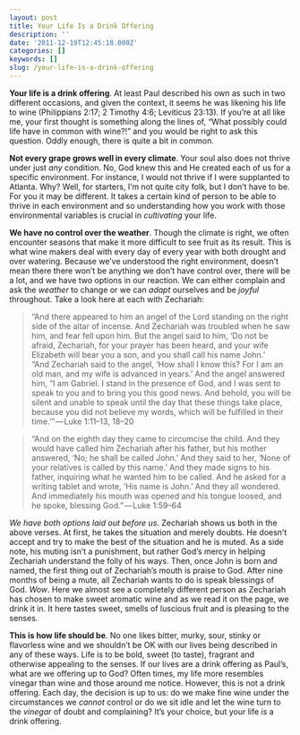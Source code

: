 ```yaml
---
layout: post
title: Your Life Is a Drink Offering
description: ''
date: '2011-12-19T12:45:18.000Z'
categories: []
keywords: []
slug: /your-life-is-a-drink-offering
---
```


**Your life is a drink offering**. At least Paul described his own as such in two different occasions, and given the context, it seems he was likening his life to wine (Philippians 2:17; 2 Timothy 4:6; Leviticus 23:13). If you’re at all like me, your first thought is something along the lines of, “What possibly could life have in common with wine?!” and you would be right to ask this question. Oddly enough, there is quite a bit in common.

**Not every grape grows well in every climate**. Your soul also does not thrive under just _any_ condition. No, God knew this and He created each of us for a specific environment. For instance, I would not thrive if I were supplanted to Atlanta. Why? Well, for starters, I’m not quite city folk, but I don’t have to be. For you it may be different. It takes a certain kind of person to be able to thrive in each environment and so understanding how you work with those environmental variables is crucial in _cultivating_ your life.

**We have no control over the weather**. Though the climate is right, we often encounter seasons that make it more difficult to see fruit as its result. This is what wine makers deal with every day of every year with both drought and over watering. Because we’ve understood the right environment, doesn’t mean there there won’t be anything we don’t have control over, there will be a lot, and we have two options in our reaction. We can either complain and ask the _weather_ to change or we can _adapt_ ourselves and be _joyful_ throughout. Take a look here at each with Zechariah:

> “And there appeared to him an angel of the Lord standing on the right side of the altar of incense. And Zechariah was troubled when he saw him, and fear fell upon him. But the angel said to him, ‘Do not be afraid, Zechariah, for your prayer has been heard, and your wife Elizabeth will bear you a son, and you shall call his name John.’  
> “And Zechariah said to the angel, ‘How shall I know this? For I am an old man, and my wife is advanced in years.’ And the angel answered him, “I am Gabriel. I stand in the presence of God, and I was sent to speak to you and to bring you this good news. And behold, you will be silent and unable to speak until the day that these things take place, because you did not believe my words, which will be fulfilled in their time.’” — Luke 1:11–13, 18–20

> “And on the eighth day they came to circumcise the child. And they would have called him Zechariah after his father, but his mother answered, ‘No; he shall be called John.’ And they said to her, ‘None of your relatives is called by this name.’ And they made signs to his father, inquiring what he wanted him to be called. And he asked for a writing tablet and wrote, ‘His name is John.’ And they all wondered. And immediately his mouth was opened and his tongue loosed, and he spoke, blessing God.” — Luke 1:59–64

_We have both options laid out before us_. Zechariah shows us both in the above verses. At first, he takes the situation and merely doubts. He doesn’t accept and try to make the best of the situation and he is muted. As a side note, his muting isn’t a punishment, but rather God’s mercy in helping Zechariah understand the folly of his ways. Then, once John is born and named, the first thing out of Zechariah’s mouth is praise to God. After nine months of being a mute, all Zechariah wants to do is speak blessings of God. _Wow_. Here we almost see a completely different person as Zechariah has chosen to make sweet aromatic wine and as we read it on the page, we drink it in. It here tastes sweet, smells of luscious fruit and is pleasing to the senses.

**This is how life should be**. No one likes bitter, murky, sour, stinky or flavorless wine and we shouldn’t be OK with our lives being described in any of these ways. Life is to be bold, sweet (to taste), fragrant and otherwise appealing to the senses. If our lives are a drink offering as Paul’s, what are we offering up to God? Often times, my life more resembles vinegar than wine and those around me notice. However, this is not a drink offering. Each day, the decision is up to us: do we make fine wine under the circumstances we _cannot_ control or do we sit idle and let the wine turn to the _vinegar_ of doubt and complaining? It’s your choice, but your life _is_ a drink offering.